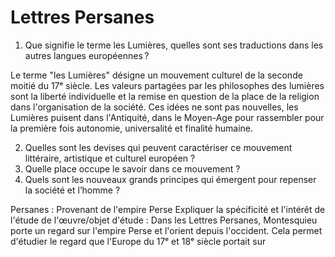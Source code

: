 
# Lettres Persanes

1. Que signifie le terme les Lumières, quelles sont ses traductions dans les autres langues européennes ?

Le terme "les Lumières" désigne un mouvement culturel de la seconde moitié du 17ᵉ siècle. Les valeurs partagées par les philosophes des lumières sont la liberté individuelle et la remise en question de la place de la religion dans l'organisation de la société. Ces idées ne sont pas nouvelles, les Lumières puisent dans l'Antiquité, dans le Moyen-Age pour rassembler pour la première fois autonomie, universalité et finalité humaine.

2. Quelles sont les devises qui peuvent caractériser ce mouvement littéraire, artistique et culturel européen ?
3. Quelle place occupe le savoir dans ce mouvement ?
4. Quels sont les nouveaux grands principes qui émergent pour repenser la société et l’homme ?

Persanes : Provenant de l'empire Perse
Expliquer la spécificité et l'intérêt de l'étude de l'œuvre/objet d'étude :  Dans les Lettres Persanes, Montesquieu porte un regard sur l'empire Perse et l'orient depuis l'occident. Cela permet d'étudier le regard que l'Europe du 17ᵉ et 18ᵉ siècle portait sur 
<!--stackedit_data:
eyJoaXN0b3J5IjpbLTE3ODgzMDE3NTAsOTU5NTI3MTI3LDc4NT
MzNTk2NSwtMjAyNTE2OTUyOSwtMTEwMDQ0MjE2MywtMTk0MzAy
NzIzOSw3NDAzNDIwNzFdfQ==
-->